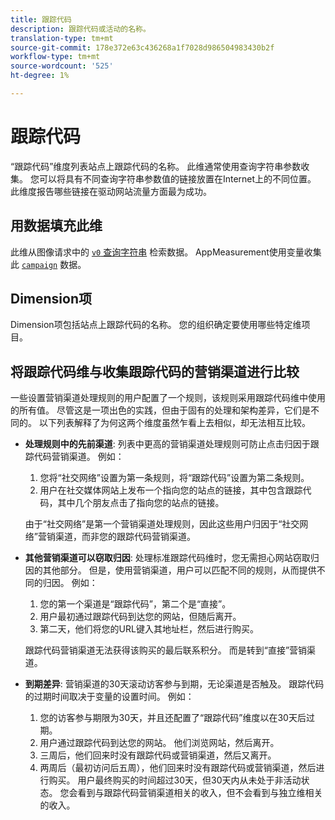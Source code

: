 ```yaml
---
title: 跟踪代码
description: 跟踪代码或活动的名称。
translation-type: tm+mt
source-git-commit: 178e372e63c436268a1f7028d986504983430b2f
workflow-type: tm+mt
source-wordcount: '525'
ht-degree: 1%

---
```



# 跟踪代码

“跟踪代码”维度列表站点上跟踪代码的名称。 此维通常使用查询字符串参数收集。 您可以将具有不同查询字符串参数值的链接放置在Internet上的不同位置。 此维度报告哪些链接在驱动网站流量方面最为成功。

## 用数据填充此维

此维从图像请求中的 [`v0` 查询字符串](/help/implement/validate/query-parameters.md) 检索数据。 AppMeasurement使用变量收集此 [`campaign`](/help/implement/vars/page-vars/campaign.md) 数据。

## Dimension项

Dimension项包括站点上跟踪代码的名称。 您的组织确定要使用哪些特定维项目。

## 将跟踪代码维与收集跟踪代码的营销渠道进行比较

一些设置营销渠道处理规则的用户配置了一个规则，该规则采用跟踪代码维中使用的所有值。 尽管这是一项出色的实践，但由于固有的处理和架构差异，它们是不同的。 以下列表解释了为何这两个维度虽然乍看上去相似，却无法相互比较。

* **处理规则中的先前渠道**: 列表中更高的营销渠道处理规则可防止点击归因于跟踪代码营销渠道。 例如：

   1. 您将“社交网络”设置为第一条规则，将“跟踪代码”设置为第二条规则。
   2. 用户在社交媒体网站上发布一个指向您的站点的链接，其中包含跟踪代码，其中几个朋友点击了指向您的站点的链接。

   由于“社交网络”是第一个营销渠道处理规则，因此这些用户归因于“社交网络”营销渠道，而非您的跟踪代码营销渠道。
* **其他营销渠道可以窃取归因**: 处理标准跟踪代码维时，您无需担心网站窃取归因的其他部分。 但是，使用营销渠道，用户可以匹配不同的规则，从而提供不同的归因。 例如：
   1. 您的第一个渠道是“跟踪代码”，第二个是“直接”。
   2. 用户最初通过跟踪代码到达您的网站，但随后离开。
   3. 第二天，他们将您的URL键入其地址栏，然后进行购买。

   跟踪代码营销渠道无法获得该购买的最后联系积分。 而是转到“直接”营销渠道。
* **到期差异**: 营销渠道的30天滚动访客参与到期，无论渠道是否触及。 跟踪代码的过期时间取决于变量的设置时间。 例如：
   1. 您的访客参与期限为30天，并且还配置了“跟踪代码”维度以在30天后过期。
   2. 用户通过跟踪代码到达您的网站。 他们浏览网站，然后离开。
   3. 三周后，他们回来时没有跟踪代码或营销渠道，然后又离开。
   4. 两周后（最初访问后五周），他们回来时没有跟踪代码或营销渠道，然后进行购买。
   用户最终购买的时间超过30天，但30天内从未处于非活动状态。 您会看到与跟踪代码营销渠道相关的收入，但不会看到与独立维相关的收入。
